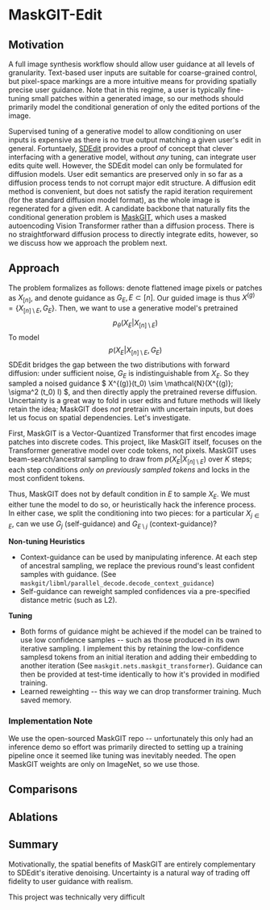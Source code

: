 # MaskGIT-Edit

## Motivation
A full image synthesis workflow should allow user guidance at all levels of granularity. Text-based user inputs are suitable for coarse-grained control, but pixel-space markings are a more intuitive means for providing spatially precise user guidance. Note that in this regime, a user is typically fine-tuning small patches within a generated image, so our methods should primarily model the conditional generation of only the edited portions of the image.

Supervised tuning of a generative model to allow conditioning on user inputs is expensive as there is no true output matching a given user's edit in general. Fortuntaely, [SDEdit](https://sde-image-editing.github.io/) provides a proof of concept that clever interfacing with a generative model, without _any_ tuning, can integrate user edits quite well. However, the SDEdit model can only be formulated for diffusion models. User edit semantics are preserved only in so far as a diffusion process tends to not corrupt major edit structure. A diffusion edit method is convenient, but does not satisfy the rapid iteration requirement (for the standard diffusion model format), as the whole image is regenerated for a given edit. A candidate backbone that naturally fits the conditional generation problem is [MaskGIT](https://masked-generative-image-transformer.github.io/), which uses a masked autoencoding Vision Transformer rather than a diffusion process. There is no straightforward diffusion process to directly integrate edits, however, so we discuss how we approach the problem next.

## Approach

The problem formalizes as follows: denote flattened image pixels or patches as $X_{[n]}$, and denote guidance as $G_{E}, E \subset [n]$. Our guided image is thus $X^{(g)} = \{X_{[n]\setminus E}, G_{E}\}$.  Then, we want to use a generative model's pretrained
$$
    p_\theta (X_E | X_{[n] \setminus E})
$$
To model
$$
    p (X_E | X_{[n] \setminus E}, G_E)
$$
SDEdit bridges the gap between the two distributions with forward diffusion: under sufficient noise, $G_E$ is indistinguishable from $X_E$. So they sampled a noised guidance
$
X^{(g)}(t_0) \sim \mathcal{N}(X^{(g)}; \sigma^2 (t_0) I)
$, and then directly apply the pretrained reverse diffusion.
Uncertainty is a great way to fold in user edits and future methods will likely retain the idea; MaskGIT does _not_ pretrain with uncertain inputs, but does let us focus on spatial dependencies. Let's investigate.

First, MaskGIT is a Vector-Quantized Transformer that first encodes image patches into discrete codes. This project, like MaskGIT itself, focuses on the Transformer generative model over code tokens, not pixels. MaskGIT uses beam-search/ancestral sampling to draw from $p(X_E|X_{[n]\setminus E})$ over $K$ steps; each step conditions _only on previously sampled tokens_ and locks in the most confident tokens.

Thus, MaskGIT does not by default condition in $E$ to sample $X_E$. We must either tune the model to do so, or heuristically hack the inference process. In either case, we split the conditioning into two pieces: for a particular $X_{j \in E}$, can we use $G_j$ (self-guidance) and $G_{E \setminus j}$ (context-guidance)?

**Non-tuning Heuristics**
- Context-guidance can be used by manipulating inference. At each step of ancestral sampling, we replace the previous round's least confident samples with guidance. (See `maskgit/libml/parallel_decode.decode_context_guidance`)
- Self-guidance can reweight sampled confidences via a pre-specified distance metric (such as L2).

**Tuning**
- Both forms of guidance might be achieved if the model can be trained to use low confidence samples -- such as those produced in its own iterative sampling. I implement this by retaining the low-confidence samplesd tokens from an initial iteration and adding their embedding to another iteration (See `maskgit.nets.maskgit_transformer`). Guidance can then be provided at test-time identically to how it's provided in modified training.
- Learned reweighting -- this way we can drop transformer training. Much saved memory.



### Implementation Note
We use the open-sourced MaskGIT repo -- unfortunately this only had an inference demo so effort was primarily directed to setting up a training pipeline once it seemed like tuning was inevitably needed. The open MaskGIT weights are only on ImageNet, so we use those.

## Comparisons



## Ablations



## Summary
Motivationally, the spatial benefits of MaskGIT are entirely complementary to SDEdit's iterative denoising. Uncertainty is a natural way of trading off fidelity to user guidance with realism.

This project was technically very difficult